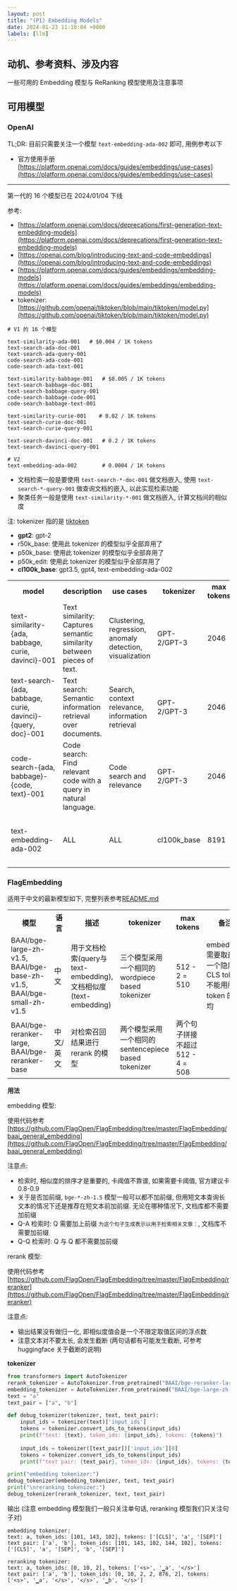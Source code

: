 ```yaml
---
layout: post
title: "(P1) Embedding Models"
date: 2024-01-23 11:10:04 +0800
labels: [llm]
---
```


## 动机、参考资料、涉及内容

一些可用的 Embedding 模型与 ReRanking 模型使用及注意事项

## 可用模型

### OpenAI

TL;DR: 目前只需要关注一个模型 `text-embedding-ada-002` 即可, 用例参考以下

- 官方使用手册[https://platform.openai.com/docs/guides/embeddings/use-cases](https://platform.openai.com/docs/guides/embeddings/use-cases)

-----

第一代的 16 个模型已在 2024/01/04 下线

参考:
- [https://platform.openai.com/docs/deprecations/first-generation-text-embedding-models](https://platform.openai.com/docs/deprecations/first-generation-text-embedding-models)
- [https://openai.com/blog/introducing-text-and-code-embeddings](https://openai.com/blog/introducing-text-and-code-embeddings)
- [https://platform.openai.com/docs/guides/embeddings/embedding-models](https://platform.openai.com/docs/guides/embeddings/embedding-models)
- tokenizer: [https://github.com/openai/tiktoken/blob/main/tiktoken/model.py](https://github.com/openai/tiktoken/blob/main/tiktoken/model.py)

```
# V1 的 16 个模型

text-similarity-ada-001   # $0.004 / 1K tokens
text-search-ada-doc-001
text-search-ada-query-001
code-search-ada-code-001
code-search-ada-text-001

text-similarity-babbage-001   # $0.005 / 1K tokens
text-search-babbage-doc-001
text-search-babbage-query-001
code-search-babbage-code-001
code-search-babbage-text-001

text-similarity-curie-001    # 0.02 / 1K tokens
text-search-curie-doc-001
text-search-curie-query-001

text-search-davinci-doc-001   # 0.2 / 1K tokens
text-search-davinci-query-001

# V2
text-embedding-ada-002        # 0.0004 / 1K tokens
```

- 文档检索一般是要使用 `text-search-*-doc-001` 做文档嵌入, 使用 `text-search-*-query-001` 做查询文档的嵌入, 以此实现检索功能
- 聚类任务一般是使用 `text-similarity-*-001` 做文档嵌入, 计算文档间的相似度

注: tokenizer 指的是 [tiktoken](https://github.com/openai/tiktoken/blob/main/tiktoken/model.py)

- **gpt2**: gpt-2
- r50k_base: 使用此 tokenizer 的模型似乎全部弃用了
- p50k_base: 使用此 tokenizer 的模型似乎全部弃用了
- p50k_edit: 使用此 tokenizer 的模型似乎全部弃用了
- **cl100k_base**: gpt3.5, gpt4, text-embedding-ada-002

<table>
<tr>
    <th>model</th>
    <th>description</th>
    <th>use cases</th>
    <th>tokenizer</th>
    <th>max tokens</th>
    <th>备注</th>
</tr>
<tr>
    <td>text-similarity-{ada, babbage, curie, davinci}-001</td>
    <td>Text similarity: Captures semantic similarity between pieces of text.</td>
    <td>Clustering, regression, anomaly detection, visualization</td>
    <td>GPT-2/GPT-3</td>
    <td>2046</td>
    <td>归一化余弦相似度</td>
</tr>
<tr>
    <td>text-search-{ada, babbage, curie, davinci}-{query, doc}-001</td>
    <td>Text search: Semantic information retrieval over documents.</td>
    <td>Search, context relevance, information retrieval</td>
    <td>GPT-2/GPT-3</td>
    <td>2046</td>
</tr>
<tr>
    <td>code-search-{ada, babbage}-{code, text}-001</td>
    <td>Code search: Find relevant code with a query in natural language.</td>
    <td>Code search and relevance</td>
    <td>GPT-2/GPT-3</td>
    <td>2046</td>
</tr>
<tr>
    <td>text-embedding-ada-002</td>
    <td>ALL</td>
    <td>ALL</td>
    <td>cl100k_base</td>
    <td>8191</td>
    <td>余弦相似度, embedding 接口返回结果本身已做归一化</td>
</tr>
</table>


### FlagEmbedding

适用于中文的最新模型如下, 完整列表参考[README.md](https://github.com/FlagOpen/FlagEmbedding/tree/master#model-list)

<table>
<tr>
    <th>模型</th>
    <th>语言</th>
    <th>描述</th>
    <th>tokenizer</th>
    <th>max tokens</th>
    <th>备注</th>
</tr>
<tr>
    <td>BAAI/bge-large-zh-v1.5, BAAI/bge-base-zh-v1.5, BAAI/bge-small-zh-v1.5</td>
    <td>中文</td>
    <td>用于文档检索(query与text-embedding), 文档相似度(text-embedding)</td>
    <td>三个模型采用一个相同的 wordpiece based tokenizer</td>
    <td>512 - 2 = 510</td>
    <td>embedding 需要取最后一个隐层的 CLS token, 不能用所有 token 的平均</td>
</tr>
<tr>
    <td>BAAI/bge-reranker-large, BAAI/bge-reranker-base</td>
    <td>中文/英文</td>
    <td>对检索召回结果进行 rerank 的模型</td>
    <td>两个模型采用一个相同的 sentencepiece based tokenizer</td>
    <td>两个句子拼接不超过 512 - 4 = 508</td>
    <td></td>
</tr>
</table>

**用法**

embedding 模型:

使用代码参考 [https://github.com/FlagOpen/FlagEmbedding/tree/master/FlagEmbedding/baai_general_embedding](https://github.com/FlagOpen/FlagEmbedding/tree/master/FlagEmbedding/baai_general_embedding)

注意点:

- 检索时, 相似度的排序才是重要的, 卡阈值不靠谱, 如果需要卡阈值, 官方建议卡 0.8-0.9
- 关于是否加前缀, `bge-*-zh-1.5` 模型一般可以都不加前缀, 但用短文本查询长文本的情况下还是推荐在短文本前加前缀. 无论在哪种情况下, 文档库都不需要加前缀
- Q-A 检索时: Q 需要加上前缀 `为这个句子生成表示以用于检索相关文章：`, 文档库不需要加前缀
- Q-Q 检索时: Q 与 Q 都不需要加前缀

rerank 模型:

使用代码参考 [https://github.com/FlagOpen/FlagEmbedding/tree/master/FlagEmbedding/reranker](https://github.com/FlagOpen/FlagEmbedding/tree/master/FlagEmbedding/reranker)

注意点:

- 输出结果没有做归一化, 即相似度值会是一个不限定取值区间的浮点数
- 注意文本对不要太长, 会发生截断 (两句话都有可能发生截断, 可参考 huggingface 关于截断的说明)


**tokenizer**

```python
from transformers import AutoTokenizer
rerank_tokenizer = AutoTokenizer.from_pretrained("BAAI/bge-reranker-large")
embedding_tokenizer = AutoTokenizer.from_pretrained("BAAI/bge-large-zh-v1.5")
text = "a"
text_pair = ["a", "b"]

def debug_tokenizer(tokenizer, text, text_pair):
    input_ids = tokenizer(text)['input_ids']
    tokens = tokenizer.convert_ids_to_tokens(input_ids)
    print(f"text: {text}, token_ids: {input_ids}, tokens: {tokens}")
    
    input_ids = tokenizer([text_pair])['input_ids'][0]
    tokens = tokenizer.convert_ids_to_tokens(input_ids)
    print(f"text pair: {text_pair}, token_ids: {input_ids}, tokens: {tokens}")

print("embedding tokenizer:")
debug_tokenizer(embedding_tokenizer, text, text_pair)
print("\nreranking tokenizer:")
debug_tokenizer(rerank_tokenizer, text, text_pair)
```

输出 (注意 embedding 模型我们一般只关注单句话, reranking 模型我们只关注句子对)

```
embedding tokenizer:
text: a, token_ids: [101, 143, 102], tokens: ['[CLS]', 'a', '[SEP]']
text pair: ['a', 'b'], token_ids: [101, 143, 102, 144, 102], tokens: ['[CLS]', 'a', '[SEP]', 'b', '[SEP]']

reranking tokenizer:
text: a, token_ids: [0, 10, 2], tokens: ['<s>', '▁a', '</s>']
text pair: ['a', 'b'], token_ids: [0, 10, 2, 2, 876, 2], tokens: ['<s>', '▁a', '</s>', '</s>', '▁b', '</s>']
```